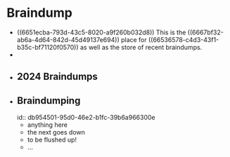# Braindump
- ((6651ecba-793d-43c5-8020-a9f260b032d8)) This is the ((6667bf32-ab6a-4d64-842d-45d49137e694)) place for ((66536578-c4d3-43f1-b35c-bf71120f0570)) as well as the store of recent braindumps.
-
- ## 2024 Braindumps
- ## Braindumping
  id:: db954501-95d0-46e2-b1fc-39b6a966300e
	- anything here
	- the next goes down
	- to be flushed up!
	- ...